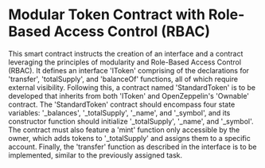 # Modular Token Contract with Role-Based Access Control (RBAC)
This smart contract instructs the creation of an interface and a contract leveraging the principles of modularity and Role-Based Access Control (RBAC). It defines an interface 'IToken' comprising of the declarations for 'transfer', 'totalSupply', and 'balanceOf' functions, all of which require external visibility. Following this, a contract named 'StandardToken' is to be developed that inherits from both 'IToken' and OpenZeppelin's 'Ownable' contract. The 'StandardToken' contract should encompass four state variables: '_balances', '_totalSupply', '_name', and '_symbol', and its constructor function should initialize '_totalSupply', '_name', and '_symbol'. The contract must also feature a 'mint' function only accessible by the owner, which adds tokens to '_totalSupply' and assigns them to a specific account. Finally, the 'transfer' function as described in the interface is to be implemented, similar to the previously assigned task.
 
